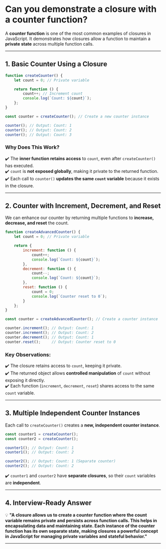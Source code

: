 # Can you demonstrate a closure with a counter function?

A **counter function** is one of the most common examples of closures in JavaScript. It demonstrates how closures allow a function to maintain a **private state** across multiple function calls.

---

## **1. Basic Counter Using a Closure**
```javascript
function createCounter() {
    let count = 0; // Private variable

    return function () {
        count++; // Increment count
        console.log(`Count: ${count}`);
    };
}

const counter = createCounter(); // Create a new counter instance

counter(); // Output: Count: 1
counter(); // Output: Count: 2
counter(); // Output: Count: 3
```

### **Why Does This Work?**
✔️ The **inner function retains access** to `count`, even after `createCounter()` has executed.  
✔️ `count` is **not exposed globally**, making it private to the returned function.  
✔️ Each call to `counter()` **updates the same `count` variable** because it exists in the closure.  

---

## **2. Counter with Increment, Decrement, and Reset**
We can enhance our counter by returning multiple functions to **increase, decrease, and reset** the count.

```javascript
function createAdvancedCounter() {
    let count = 0; // Private variable

    return {
        increment: function () {
            count++;
            console.log(`Count: ${count}`);
        },
        decrement: function () {
            count--;
            console.log(`Count: ${count}`);
        },
        reset: function () {
            count = 0;
            console.log(`Counter reset to 0`);
        }
    };
}

const counter = createAdvancedCounter(); // Create a counter instance

counter.increment(); // Output: Count: 1
counter.increment(); // Output: Count: 2
counter.decrement(); // Output: Count: 1
counter.reset();     // Output: Counter reset to 0
```

### **Key Observations:**
✔️ The closure retains access to `count`, keeping it private.  
✔️ The returned object allows **controlled manipulation** of `count` without exposing it directly.  
✔️ Each function (`increment`, `decrement`, `reset`) shares access to the same `count` variable.  

---

## **3. Multiple Independent Counter Instances**
Each call to `createCounter()` creates a **new, independent counter instance**.

```javascript
const counter1 = createCounter();
const counter2 = createCounter();

counter1(); // Output: Count: 1
counter1(); // Output: Count: 2

counter2(); // Output: Count: 1 (Separate counter)
counter2(); // Output: Count: 2
```
✔️ `counter1` and `counter2` have **separate closures**, so their `count` variables are **independent**.  

---

## **4. Interview-Ready Answer**
💡 **"A closure allows us to create a counter function where the count variable remains private and persists across function calls. This helps in encapsulating data and maintaining state. Each instance of the counter function has its own separate state, making closures a powerful concept in JavaScript for managing private variables and stateful behavior."**  

---
